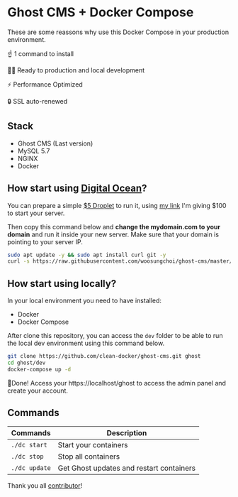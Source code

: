 # Ghost CMS + Docker Compose

These are some reassons why use this Docker Compose in your production environment.

☝️ 1 command to install

👨‍💻 Ready to production and local development

⚡ Performance Optimized

🔒 SSL auto-renewed

## Stack

- Ghost CMS (Last version)
- MySQL 5.7
- NGINX
- Docker

## How start using [Digital Ocean](https://m.do.co/c/c3a8c6b3f90b)?

You can prepare a simple [$5 Droplet](https://m.do.co/c/c3a8c6b3f90b) to run it, using [my link](https://m.do.co/c/c3a8c6b3f90b) I'm giving $100 to start your server.

Then copy this command below and **change the mydomain.com to your domain** and run it inside your new server. Make sure that your domain is pointing to your server IP.

```bash
sudo apt update -y && sudo apt install curl git -y
curl -s https://raw.githubusercontent.com/woosungchoi/ghost-cms/master/dc | bash -s setup mydomain.com
```

## How start using locally?

In your local environment you need to have installed:

- Docker
- Docker Compose

After clone this repository, you can access the `dev` folder to be able to run the local dev environment using this command below.

```bash
git clone https://github.com/clean-docker/ghost-cms.git ghost
cd ghost/dev
docker-compose up -d
```

🎉Done! Access your https://localhost/ghost to access the admin panel and create your account.

## Commands

| Commands  | Description  |
|---|---|
| `./dc start`  | Start your containers  |
| `./dc stop`  | Stop all containers  |
| `./dc update`  | Get Ghost updates and restart containers |

Thank you all [contributor](https://github.com/clean-docker/ghost-cms/graphs/contributors)!

